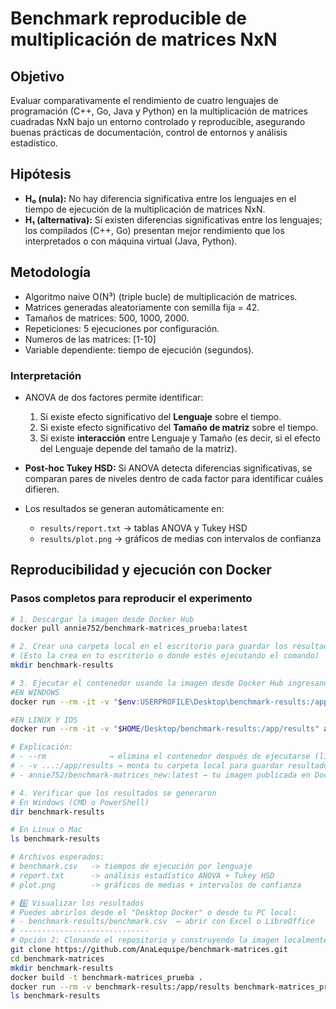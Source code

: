 # Benchmark reproducible de multiplicación de matrices NxN

## Objetivo
Evaluar comparativamente el rendimiento de cuatro lenguajes de programación (C++, Go, Java y Python) en la multiplicación de matrices cuadradas NxN bajo un entorno controlado y reproducible, asegurando buenas prácticas de documentación, control de entornos y análisis estadístico.

## Hipótesis
- **H₀ (nula):** No hay diferencia significativa entre los lenguajes en el tiempo de ejecución de la multiplicación de matrices NxN.  
- **H₁ (alternativa):** Sí existen diferencias significativas entre los lenguajes; los compilados (C++, Go) presentan mejor rendimiento que los interpretados o con máquina virtual (Java, Python).

## Metodología
- Algoritmo naive O(N³) (triple bucle) de multiplicación de matrices.  
- Matrices generadas aleatoriamente con semilla fija = 42.  
- Tamaños de matrices: 500, 1000, 2000.  
- Repeticiones: 5 ejecuciones por configuración.  
- Numeros de las matrices: [1-10]
- Variable dependiente: tiempo de ejecución (segundos).  

### Interpretación
- ANOVA de dos factores permite identificar:
  1. Si existe efecto significativo del **Lenguaje** sobre el tiempo.
  2. Si existe efecto significativo del **Tamaño de matriz** sobre el tiempo.
  3. Si existe **interacción** entre Lenguaje y Tamaño (es decir, si el efecto del Lenguaje depende del tamaño de la matriz).

- **Post-hoc Tukey HSD:** Si ANOVA detecta diferencias significativas, se comparan pares de niveles dentro de cada factor para identificar cuáles difieren.

- Los resultados se generan automáticamente en:
  - `results/report.txt` → tablas ANOVA y Tukey HSD  
  - `results/plot.png` → gráficos de medias con intervalos de confianza

## Reproducibilidad y ejecución con Docker

### Pasos completos para reproducir el experimento

```bash
# 1. Descargar la imagen desde Docker Hub
docker pull annie752/benchmark-matrices_prueba:latest

# 2. Crear una carpeta local en el escritorio para guardar los resultados
# (Esto la crea en tu escritorio o donde estés ejecutando el comando)
mkdir benchmark-results

# 3. Ejecutar el contenedor usando la imagen desde Docker Hub ingresando POWERSHELL
#EN WINDOWS
docker run --rm -it -v "$env:USERPROFILE\Desktop\benchmark-results:/app/results" annie752/benchmark-matrices_prueba snakemake --cores 4 -p

#EN LINUX Y IOS
docker run --rm -it -v "$HOME/Desktop/benchmark-results:/app/results" annie752/benchmark-matrices_prueba snakemake --cores 4 -p

# Explicación:
# - --rm              → elimina el contenedor después de ejecutarse (limpio)
# - -v ...:/app/results → monta tu carpeta local para guardar resultados del benchmark
# - annie752/benchmark-matrices_new:latest → tu imagen publicada en Docker Hub

# 4. Verificar que los resultados se generaron
# En Windows (CMD o PowerShell)
dir benchmark-results

# En Linux o Mac
ls benchmark-results

# Archivos esperados:
# benchmark.csv   -> tiempos de ejecución por lenguaje
# report.txt      -> análisis estadístico ANOVA + Tukey HSD
# plot.png        -> gráficos de medias + intervalos de confianza

# 6️⃣ Visualizar los resultados
# Puedes abrirlos desde el "Desktop Docker" o desde tu PC local:
# - benchmark-results/benchmark.csv  → abrir con Excel o LibreOffice
# -----------------------------
# Opción 2: Clonando el repositorio y construyendo la imagen localmente
git clone https://github.com/AnaLequipe/benchmark-matrices.git
cd benchmark-matrices
mkdir benchmark-results
docker build -t benchmark-matrices_prueba .
docker run --rm -v benchmark-results:/app/results benchmark-matrices_prueba
ls benchmark-results


